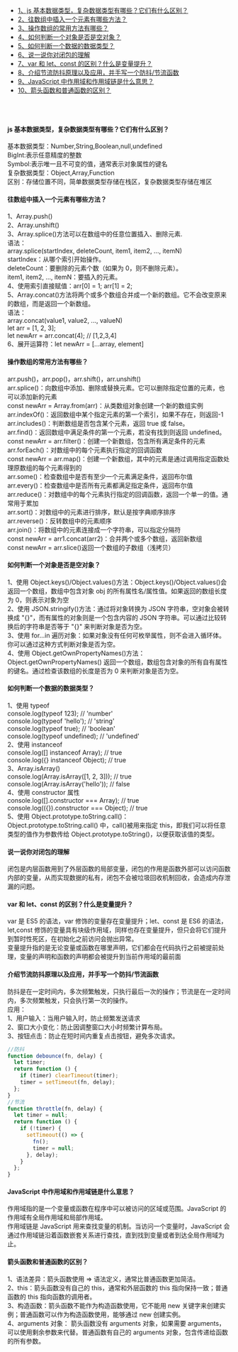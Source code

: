 - [1、js 基本数据类型，复杂数据类型有哪些？它们有什么区别？](#js-基本数据类型复杂数据类型有哪些它们有什么区别)
- [2、往数组中插入一个元素有哪些方法？](#往数组中插入一个元素有哪些方法)
- [3、操作数组的常用方法有哪些？](#操作数组的常用方法有哪些)
- [4、如何判断一个对象是否是空对象？](#如何判断一个对象是否是空对象)
- [5、如何判断一个数据的数据类型？](#如何判断一个数据的数据类型)
- [6、说一说你对闭包的理解](#说一说你对闭包的理解)
- [7、var 和 let、const 的区别？什么是变量提升？](#var-和-let-const-的区别什么是变量提升)
- [8、介绍节流防抖原理以及应用，并手写一个防抖/节流函数](#介绍节流防抖原理以及应用并手写一个防抖节流函数)
- [9、JavaScript 中作用域和作用域链是什么意思？](#javascript-中作用域和作用域链是什么意思)
- [10、箭头函数和普通函数的区别？](#箭头函数和普通函数的区别)

<br>
<br>

#### js 基本数据类型，复杂数据类型有哪些？它们有什么区别？

基本数据类型：Number,String,Boolean,null,undefined<br>
BigInt:表示任意精度的整数<br>
Symbol:表示唯一且不可变的值，通常表示对象属性的键名<br>
复杂数据类型：Object,Array,Function<br>
区别：存储位置不同，简单数据类型存储在栈区，复杂数据类型存储在堆区

#### 往数组中插入一个元素有哪些方法？

1、Array.push()<br>
2、Array.unshift()<br>
3、Array.splice()方法可以在数组中的任意位置插入、删除元素.<br>
语法：<br>
array.splice(startIndex, deleteCount, item1, item2, ..., itemN)<br>
startIndex：从哪个索引开始操作。<br>
deleteCount：要删除的元素个数（如果为 0，则不删除元素）。<br>
item1, item2, ..., itemN：要插入的元素。<br>
4、使用索引直接赋值：arr[0] = 1; arr[1] = 2;<br>
5、Array.concat()方法将两个或多个数组合并成一个新的数组。它不会改变原来的数组，而是返回一个新数组。<br>
语法：<br>
array.concat(value1, value2, ..., valueN)<br>
let arr = [1, 2, 3];<br>
let newArr = arr.concat(4); // [1,2,3,4]<br>
6、展开运算符：let newArr = [...array, element]

#### 操作数组的常用方法有哪些？

arr.push()，arr.pop()，arr.shift()，arr.unshift()<br>
arr.splice()：向数组中添加、删除或替换元素。它可以删除指定位置的元素，也可以添加新的元素<br>
const newArr = Array.from(arr)：从类数组对象创建一个新的数组实例<br>
arr.indexOf()：返回数组中某个指定元素的第一个索引，如果不存在，则返回-1<br>
arr.includes()：判断数组是否包含某个元素，返回 true 或 false。<br>
arr.find()：返回数组中满足条件的第一个元素，若没有找到则返回 undefined。<br>
const newArr = arr.filter()：创建一个新数组，包含所有满足条件的元素<br>
arr.forEach()：对数组中的每个元素执行指定的回调函数<br>
const newArr = arr.map()：创建一个新数组，其中的元素是通过调用指定函数处理原数组的每个元素得到的<br>
arr.some()：检查数组中是否有至少一个元素满足条件，返回布尔值<br>
arr.every()：检查数组中是否所有元素都满足指定条件，返回布尔值<br>
arr.reduce()：对数组中的每个元素执行指定的回调函数，返回一个单一的值。通常用于累加<br>
arr.sort()：对数组中的元素进行排序，默认是按字典顺序排序<br>
arr.reverse()：反转数组中的元素顺序<br>
arr.join()：将数组中的元素连接成一个字符串，可以指定分隔符<br>
const newArr = arr1.concat(arr2)：合并两个或多个数组，返回新数组<br>
const newArr = arr.slice()返回一个数组的子数组（浅拷贝）

#### 如何判断一个对象是否是空对象？

1、使用 Object.keys()/Object.values()方法：Object.keys()/Object.values()会返回一个数组，数组中包含对象 obj 的所有属性名/属性值。如果返回的数组长度为 0，则表示对象为空<br>
2、使用 JSON.stringify()方法：通过将对象转换为 JSON 字符串，空对象会被转换成 "{}"，而有属性的对象则是一个包含内容的 JSON 字符串。可以通过比较转换后的字符串是否等于 "{}" 来判断对象是否为空。<br>
3、使用 for...in 遍历对象：如果对象没有任何可枚举属性，则不会进入循环体。你可以通过这种方式判断对象是否为空。<br>
4、使用 Object.getOwnPropertyNames()方法：Object.getOwnPropertyNames() 返回一个数组，数组包含对象的所有自有属性的键名。通过检查该数组的长度是否为 0 来判断对象是否为空。

#### 如何判断一个数据的数据类型？

1、使用 typeof<br>
console.log(typeof 123); // 'number'<br>
console.log(typeof 'hello'); // 'string'<br>
console.log(typeof true); // 'boolean'<br>
console.log(typeof undefined); // 'undefined'<br>
2、使用 instanceof<br>
console.log([] instanceof Array); // true<br>
console.log({} instanceof Object); // true<br>
3、Array.isArray()<br>
console.log(Array.isArray([1, 2, 3])); // true<br>
console.log(Array.isArray('hello')); // false<br>
4、使用 constructor 属性<br>
console.log([].constructor === Array); // true<br>
console.log(({}).constructor === Object); // true<br>
5、使用 Object.prototype.toString.call()：<br>
Object.prototype.toString.call() 中，call()被用来指定 this，即我们可以将任意类型的值作为参数传给 Object.prototype.toString()，以便获取该值的类型。

#### 说一说你对闭包的理解

闭包是内层函数用到了外层函数的局部变量，闭包的作用是函数外部可以访问函数内部的变量，从而实现数据的私有，闭包不会被垃圾回收机制回收，会造成内存泄漏的问题。

#### var 和 let、const 的区别？什么是变量提升？

var 是 ES5 的语法，var 修饰的变量存在变量提升；let、const 是 ES6 的语法，let,const 修饰的变量具有块级作用域，同样也存在变量提升，但只会将它们提升到暂时性死区，在初始化之前访问会抛出异常。<br>
变量提升指的是无论变量或函数在哪里声明，它们都会在代码执行之前被提前处理，变量的声明和函数的声明都会被提升到当前作用域的最前面

#### 介绍节流防抖原理以及应用，并手写一个防抖/节流函数

防抖是在一定时间内，多次频繁触发，只执行最后一次的操作；节流是在一定时间内，多次频繁触发，只会执行第一次的操作。<br>
应用：<br>
1、用户输入：当用户输入时，防止频繁发送请求<br>
2、窗口大小变化：防止因调整窗口大小时频繁计算布局。<br>
3、按钮点击：防止在短时间内重复点击按钮，避免多次请求。

```javascript
//防抖
function debounce(fn, delay) {
  let timer;
  return function () {
    if (timer) clearTimeout(timer);
    timer = setTimeout(fn, delay);
  };
}
//节流
function throttle(fn, delay) {
  let timer = null;
  return function () {
    if (!timer) {
      setTimeout(() => {
        fn();
        timer = null;
      }, delay);
    }
  };
}
```

#### JavaScript 中作用域和作用域链是什么意思？

作用域指的是一个变量或函数在程序中可以被访问的区域或范围。JavaScript 的作用域有全局作用域和局部作用域。<br>
作用域链是 JavaScript 用来查找变量的机制。当访问一个变量时，JavaScript 会通过作用域链沿着函数嵌套关系进行查找，直到找到变量或者到达全局作用域为止。

#### 箭头函数和普通函数的区别？

1、语法差异：箭头函数使用 => 语法定义，通常比普通函数更加简洁。<br>
2、this：箭头函数没有自己的 this，通常和外层函数的 this 指向保持一致；普通函数的 this 指向函数的调用者。<br>
3、构造函数：箭头函数不能作为构造函数使用，它不能用 new 关键字来创建实例；普通函数可以作为构造函数使用，能够通过 new 创建实例。<br>
4、arguments 对象： 箭头函数没有 arguments 对象，如果需要 arguments，可以使用剩余参数来代替。普通函数有自己的 arguments 对象，包含传递给函数的所有参数。
